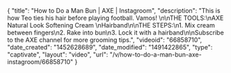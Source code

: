 {
    "title": "How to Do a Man Bun | AXE | Instagroom",
    "description": "This is how Teo ties his hair before playing football. Vamos! \n\nTHE TOOLS:\nAXE Natural Look Softening Cream \nHairband\n\nTHE STEPS:\n1. Mix cream between fingers\n2. Rake into bun\n3. Lock it with a hairband\n\nSubscribe to the AXE channel for more grooming tips.",
    "videoid": "66858710",
    "date_created": "1452628689",
    "date_modified": "1491422865",
    "type": "captivate",
    "layout": "video",
    "url": "\/v\/how-to-do-a-man-bun-axe-instagroom\/66858710"
}
